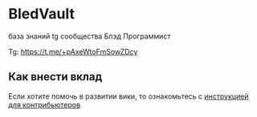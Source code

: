 # BledVault
база знаний tg сообщества Блэд Программист

Tg: https://t.me/+pAxeWtoFmSowZDcy


## Как внести вклад
Если хотите помочь в развитии вики, то ознакомьтесь с [инструкцией для контрибьютеров](./CONTRIBUTING.md) 
